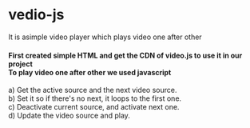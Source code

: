 # vedio-js

<p>It is asimple video player which plays video one after other </p>
<h4>First created simple HTML and get the CDN of video.js to use it in our project<br> To play video one after other we used javascript </h4>
<p> a) Get the active source and the next video source.<br>
 b) Set it so if there's no next, it loops to the first one.<br>
 c) Deactivate current source, and activate next one.<br>
 d) Update the video source and play.</p>

